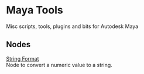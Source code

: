 # Maya Tools
Misc scripts, tools, plugins and bits for Autodesk Maya

## Nodes

[String Format](/plugins/string_format)   
Node to convert a numeric value to a string.

